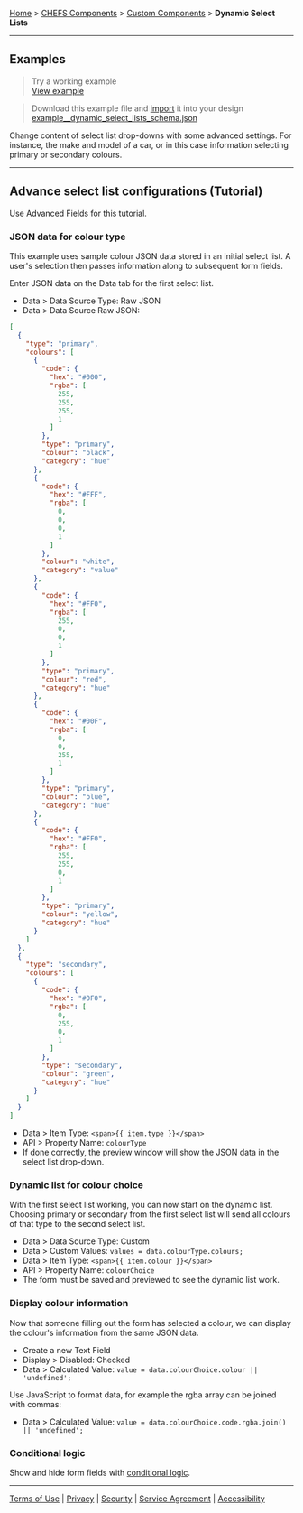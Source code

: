 [Home](index) > [CHEFS Components](CHEFS-Components) > [Custom Components](Custom-components) > **Dynamic Select Lists**
***

## Examples
> Try a working example<br>
> [View example](https://submit.digital.gov.bc.ca/app/form/submit?f=4ee726e0-f7a7-49a1-8454-7325d2593a7d)

> Download this example file and [import](Importing-and-exporting-form-designs) it into your design<br>
> [example__dynamic_select_lists_schema.json](examples/example__dynamic_select_lists_schema.json)

Change content of select list drop-downs with some advanced settings. For instance, the make and model of a car, or in this case information selecting primary or secondary colours.
***

## Advance select list configurations (Tutorial)
<!-- **[Back to top](#top)** -->

Use Advanced Fields for this tutorial.

### JSON data for colour type
This example uses sample colour JSON data stored in an initial select list. A user's selection then passes information along to subsequent form fields. 

Enter JSON data on the Data tab for the first select list. 
* Data > Data Source Type: Raw JSON
* Data > Data Source Raw JSON:
```json
[
  {
    "type": "primary",
    "colours": [
      {
        "code": {
          "hex": "#000",
          "rgba": [
            255,
            255,
            255,
            1
          ]
        },
        "type": "primary",
        "colour": "black",
        "category": "hue"
      },
      {
        "code": {
          "hex": "#FFF",
          "rgba": [
            0,
            0,
            0,
            1
          ]
        },
        "colour": "white",
        "category": "value"
      },
      {
        "code": {
          "hex": "#FF0",
          "rgba": [
            255,
            0,
            0,
            1
          ]
        },
        "type": "primary",
        "colour": "red",
        "category": "hue"
      },
      {
        "code": {
          "hex": "#00F",
          "rgba": [
            0,
            0,
            255,
            1
          ]
        },
        "type": "primary",
        "colour": "blue",
        "category": "hue"
      },
      {
        "code": {
          "hex": "#FF0",
          "rgba": [
            255,
            255,
            0,
            1
          ]
        },
        "type": "primary",
        "colour": "yellow",
        "category": "hue"
      }
    ]
  },
  {
    "type": "secondary",
    "colours": [
      {
        "code": {
          "hex": "#0F0",
          "rgba": [
            0,
            255,
            0,
            1
          ]
        },
        "type": "secondary",
        "colour": "green",
        "category": "hue"
      }
    ]
  }
]
```
* Data > Item Type: `<span>{{ item.type }}</span>`
* API > Property Name: `colourType`
* If done correctly, the preview window will show the JSON data in the select list drop-down.

### Dynamic list for colour choice
With the first select list working, you can now start on the dynamic list. Choosing primary or secondary from the first select list will send all colours of that type to the second select list.

* Data > Data Source Type: Custom 
* Data > Custom Values: `values = data.colourType.colours;`
* Data > Item Type: `<span>{{ item.colour }}</span>`
* API > Property Name: `colourChoice`
* The form must be saved and previewed to see the dynamic list work.

### Display colour information
Now that someone filling out the form has selected a colour, we can display the colour's information from the same JSON data.

* Create a new Text Field
* Display > Disabled: Checked
* Data > Calculated Value: `value = data.colourChoice.colour || 'undefined';`

Use JavaScript to format data, for example the rgba array can be joined with commas:
* Data > Calculated Value: `value = data.colourChoice.code.rgba.join() || 'undefined';`

### Conditional logic
Show and hide form fields with [conditional logic](Conditional-forms-fields).

<!-- **[Back to top](#top)** -->
***
[Terms of Use](Terms-of-Use) | [Privacy](Privacy) | [Security](Security) | [Service Agreement](Service-Agreement) | [Accessibility](Accessibility)